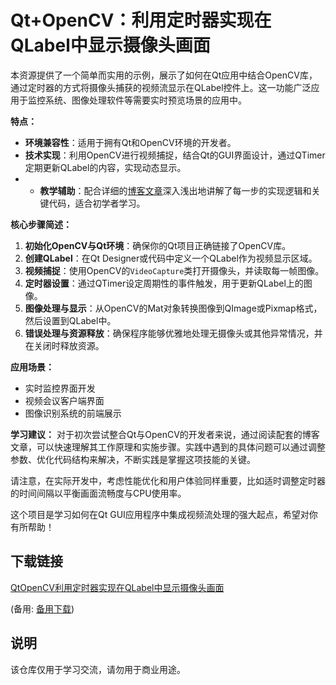 # Qt+OpenCV：利用定时器实现在QLabel中显示摄像头画面

本资源提供了一个简单而实用的示例，展示了如何在Qt应用中结合OpenCV库，通过定时器的方式将摄像头捕获的视频流显示在QLabel控件上。这一功能广泛应用于监控系统、图像处理软件等需要实时预览场景的应用中。

**特点：**
- **环境兼容性**：适用于拥有Qt和OpenCV环境的开发者。
- **技术实现**：利用OpenCV进行视频捕捉，结合Qt的GUI界面设计，通过QTimer定期更新QLabel的内容，实现动态显示。
- - **教学辅助**：配合详细的[博客文章](https://blog.csdn.net/wang_chao118/article/details/126027849?spm=1001.2014.3001.5502)深入浅出地讲解了每一步的实现逻辑和关键代码，适合初学者学习。

**核心步骤简述：**

1. **初始化OpenCV与Qt环境**：确保你的Qt项目正确链接了OpenCV库。
2. **创建QLabel**：在Qt Designer或代码中定义一个QLabel作为视频显示区域。
3. **视频捕捉**：使用OpenCV的`VideoCapture`类打开摄像头，并读取每一帧图像。
4. **定时器设置**：通过QTimer设定周期性的事件触发，用于更新QLabel上的图像。
5. **图像处理与显示**：从OpenCV的Mat对象转换图像到QImage或Pixmap格式，然后设置到QLabel中。
6. **错误处理与资源释放**：确保程序能够优雅地处理无摄像头或其他异常情况，并在关闭时释放资源。

**应用场景：**
- 实时监控界面开发
- 视频会议客户端界面
- 图像识别系统的前端展示

**学习建议：**
对于初次尝试整合Qt与OpenCV的开发者来说，通过阅读配套的博客文章，可以快速理解其工作原理和实施步骤。实践中遇到的具体问题可以通过调整参数、优化代码结构来解决，不断实践是掌握这项技能的关键。

请注意，在实际开发中，考虑性能优化和用户体验同样重要，比如适时调整定时器的时间间隔以平衡画面流畅度与CPU使用率。

这个项目是学习如何在Qt GUI应用程序中集成视频流处理的强大起点，希望对你有所帮助！

## 下载链接
[QtOpenCV利用定时器实现在QLabel中显示摄像头画面](https://pan.quark.cn/s/536eb2fa5be4) 

(备用: [备用下载](https://pan.baidu.com/s/1gUC_Nc9IbUztMpouM5SsBA?pwd=zcq5))

## 说明

该仓库仅用于学习交流，请勿用于商业用途。
